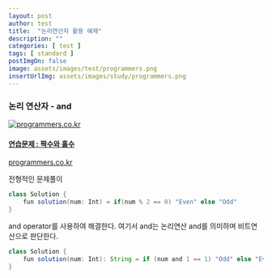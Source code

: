 ```yaml
---
layout: post
author: test
title:  "논리연산자 활용 예제"
description: ""
categories: [ test ]
tags: [ standard ]
postImgOn: false
image: assets/images/test/programmers.png
insertUrlImg: assets/images/study/programmers.png
---
```


### 논리 연산자 - and

<div class="card h-100 my-u-padding"><div class="insertcover"><a target="_blank" class="text-dark" href="https://programmers.co.kr/learn/courses/30/lessons/12937"><div class=""><img class="inserturl" src="{{site.baseurl}}/{{ page.insertUrlImg}}" alt="programmers.co.kr"/></div><div class="insert-img-body"><h4 class="insert-img-title">연습문제 : 짝수와 홀수</h4><p class="insert-img-description">programmers.co.kr</p></div></a></div></div>

전형적인 문제풀이

```java
class Solution {
    fun solution(num: Int) = if(num % 2 == 0) "Even" else "Odd"
}
```

and operator를 사용하여 해결한다. 여기서 and는 논리연산 and를 의미하며 비트연산으로 판단한다.

```java
class Solution {
    fun solution(num: Int): String = if (num and 1 == 1) "Odd" else "Even"
}
```
